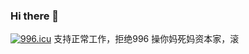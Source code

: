### Hi there 👋
[![996.icu](https://img.shields.io/badge/link-996.icu-red.svg)](https://996.icu)
支持正常工作，拒绝996
操你妈死妈资本家，滚
<!--
**XiaoHuiv587/XiaoHuiv587** is a ✨ _special_ ✨ repository because its `README.md` (this file) appears on your GitHub profile.

Here are some ideas to get you started:

- 🔭 I’m currently working on ...
- 🌱 I’m currently learning ...

- 👯 I’m looking to collaborate on ...
- 🤔 I’m looking for help with ...
- 💬 Ask me about ...
- 📫 How to reach me: ...
- 😄 Pronouns: ...
- ⚡ Fun fact: ...
-->
